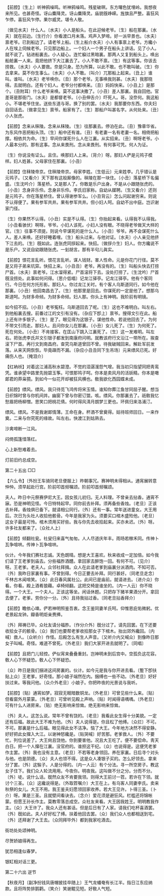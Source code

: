 <!-- { "loadSidebar": true } -->
【前腔】〔生上〕听神鸦噪鸣。听神鸦噪鸣。残星破暝。东方曙色犹埋岭。我想夜来所见。也甚奇怪。讶山麋降灵。讶山麋降灵。庙貌旣峥嵘。旌旗且严整。喜狂风乍停。喜狂风乍停。果尔威灵。堪令人敬。

〔做见水夫〕什么人。〔水夫〕小人是船头。在此迎候老爷。〔生〕船在那裏。〔水夫〕就在前边。〔生行介〕你看渡口月未落。鸡声入梦啼。好一派早景也。〔水夫〕禀老爷。已到船边了。请老爷上船。〔生上船介水夫〕小人有事禀上老爷。方纔小人在埃上伺候老爷。只见那边船上。一个妇人一个男子在船头上讲话。见了小人。就不说了。钻进船裏去。小人疑心。连忙躱过黑暗裏。那两人又复到船头上。唤出船舱裏一人来。竟把他挤下大江裏去了。小人不敢不禀。〔生〕有这等事。你该去捞救。〔水夫〕小人要救。奈是只身。恐为所算。以此不敢。也不敢叫破。〔生〕你去拿来。莫不你生事么。〔水夫〕小人不敢。〔叫介〕兀那船上起来。〔丑上〕谁叫。谁叫。〔水夫〕老爷唤你。〔丑〕那个老爷。无事唤我则甚。〔水夫〕我那晓得。去就明白。还有个妇人。老爷分付都唤来。〔丑〕妈妈快来。〔小丑上〕是那个。〔丑附耳〕什么老爷来唤。莫不这事决撒了。〔小丑〕差人那裏。我自回他。官差哥是那衙门。〔水夫〕是都督老爷。〔小丑伸舌介〕吓死人。哥。没奈何。我这船小。不堪老爷住坐。送些东道与哥。换了别的罢。〔水夫〕我那要你东西。你夫妇自回话去。〔做拿见生〕禀爷。船家有了。〔生〕那船户叫甚名字。从何处来。〔丑〕小人张虎。 

【前腔】念来从秣陵。念来从秣陵。〔生〕往那裏去。停泊在此。〔丑〕豫章华省。为东风作恶把船头顶。〔生〕船中还有谁。〔丑〕有老妻一名有老妻一名。相倚把船撑。相依共为命。〔生〕早间你谋死什么人在江裏。从实招来。〔丑〕啊呀老爷。小人最本分的。那有这事。念从来畏刑。念从来畏刑。有何事可凭。何人为证。

〔生〕你说没有证么。且住。唤那妇人上来。〔背介〕呀。那妇人俨是元鸨子模样。妇人姓甚。父母家住在那裏。〔小丑〕 

【前腔】住秣陵帝京。住秣陵帝京。母家李姓。〔生低云〕元来姓李。几乎错认是元鸨子。〔又看介〕天下那有这般厮像的。秣陵在那一块住。〔小丑〕落星桥下名偏盛。〔生沈吟介〕落星桥。又是那人了。你敢是乐户出身。不是从小跟随张虎的。〔小丑〕念身非乐伶。念身非乐伶。李氏旧家称。自幼从媒聘。〔生又看介〕还则是元鸨子。你在落星桥住。曾认得谢参军么。〔小丑背云〕怎么问起谢穷来。则说不认得便了。果有参军共井。果有参军共井。但小妇人呵。自幼不出中庭。岂识谢家门径。

〔生〕你果然不认得。〔小丑〕实是不认得。〔生〕你抬起来看。认得我不认得我。〔小丑看骇伏〕啊呀。爷爷。小妇人该死。小妇人没有眼。不晓得老爷做天大样的官。〔生〕往事不须提。则说今早谋死的是什么人。〔小丑〕爷爷。再不会谋死什么人。差人来唤。还好好睡着哩。〔生〕船头过来。与他对证。〔水夫〕小人亲见他挤下江去的。〔生〕旣如此。连张虎同拶起来。快招。〔做拶介生〕妇人。你方纔说不是乐户。又说自幼跟随张虎。一刬胡言。那有半句儿眞实。 

【前腔】恨花言乱听。恨花言乱听。谋人钱财。害人性命。元是你花门行径。莫不是又将子弟来坑穽。快招上来。〔小丑丑〕老爷。再没有的。〔生〕叫船头快去打捞尸首。〔水夫〕禀老爷。江水溜得紧。尸首滚将下去。没处打捞了。〔生沈吟〕尸首旣没捞处。此事如何问得。〔思介低唱〕记龙江驿亭。记龙江驿亭。他有个客同行。今日在何方托形影。那妇人。你过龙江关时。有个客人乌斯道同行。如今他在那裏。〔小丑〕他回南昌去了。〔生〕他那里是回去。你谋死的一定是他了。想那乌斯道呵。为财多命倾。为财多命倾。妇人那。你头上有神明。我阶前有明镜。

如今招不招。〔小丑〕老爷寃枉。乌斯道回去了呢。〔生〕这也不难明白。叫左右。到他船裏去搜。前番过江的文引有没有。〔杂应下卽上〕禀爷。搜得文引在此。船上还有许多银子。〔生〕是了。眼见得为这银子。谋他性命。若说他回去了。为何不带文引而走。那妇人。且问你女儿在那裏。〔小丑〕女儿死了。〔生〕为何死了。死在何处。〔小丑〕不肯接客。在匡山下跳入江裏死了。〔生〕这一发难明。叫左右。把张虎李氏幷文引银子都发到南康府问明。就教该府行文沿江一带所在。挨查滚下尸首。再行文到南昌府。查究乌斯道曾回不曾。待我破贼回来。解赴军前发落。从来天网恢恢。毕竟疎而不漏。〔杂应小丑丑同下生吊场〕元来缥风已死。好痛伤人也。〔掩泪介〕 

【红衲袄】对着这江浦高秋水碧澄。不觉的泪潺湲怨气增。我当初只指望同把靑鸾凭。谁承望中路里先抛碧玉筝。可恨那鸨子呵。你本是卖风月的活妖精。你本是噉郞君的莽枭獍。到如今一似花开却被狂风横也。敎我欲化西园蝶未成。

【前腔】缥风。缥风。我只待觅飞鸿传将宋玉情。谁知你葬江鱼甘同屈子醒。想当日织锦时曾与你机间并。幽窗下曾与你密订盟。咳。缥风。你那裏去了。祇敎我忆愁眉把杨柳憎。思笑口把桃花倩。何时得风淸月朗梦三更也。环佩归来洛浦汀。

缥风。缥风。不是我谢郞情薄。王命在身。杯酒不曾奠得。姑待班师回日。一来作奠。二来与你究死的缘故。叫左右。快渡江到姑熟去。 

沙禽啼断一江风。



闷倚孤篷惜落红。

心上新愁难着去。



灯前旧约总成空。 

第二十五出
□□ 

【六么令】〔外扮王车骑同老旦便服上〕昨朝事冗。赛神明未得相从。通宵展转意忡忡。须早起赴行宫。阶前叩首频嘱颂。阶前叩首频嘱颂。

夫人。昨日中元祭赛伊尼大王。因女孩儿初归。无人料理。不曾亲去拈香。通宵不寐。恐是神明见怪。今日特特起早。同你前去补拜。须再备些香烛。〔老旦〕正该去补拜。香烛俱已备下。就请相公同行。〔外〕还有一事。常年送进童女。大王用后。次日为头社人收拾他骸骨。今年是我家为头。须要买口棺木盛殓他。〔老旦〕这女子最是可怜。棺木须用买好些。我与你先去收拾起来。买亦未迟。〔外〕呀。许多社友都来了。〔众社人上〕 

【前腔】倾翻社瓮。社叟归来喜气匆匆。人人尽道庆年丰。雨旸若稼禾同。传神卜瓦争喧哄。传神卜瓦争喧哄。

伙计。今年我们赛社志诚。天色朗晴。想是大王喜欢。秋来收成一定加倍。如今我们请了王老爹到庙去。分些福胙酒醴。拿回家去醉饱一回。有何不可。〔见介〕呀。王老爹。老夫人。众邻社拜揖。众人在此请老爹到庙裏分派酒肉。不知可否。〔外〕我昨日家裏有事。不曾到得。今日正要去补拜。同行甚好。〔同老旦走念〕千林古木闻喧笑。〔众〕此日春风属社公。此间已是庙前。就请进去。〔进介众〕你看。你看。殿上酒肴狼藉。卓椅倾翻。这把交椅是谁坐的。〔内一人云〕你不晓得。一个大王。一个夫人。正该这等坐。闲话休题。只把存下猪羊果酒分开。拿回去便了。老爹。劳你分一分。〔外〕且待我拈过香。〔同老旦拈香拜介〕 

【前腔】瞻依心竦。俨若神明照鉴吾衷。念王鉴同妻羊氏呵。仰惟恩庇佑微躬。优老景起龙钟。瓣香明炬亲赉捧。

〔外〕拜祷已毕。众社友请分福胙。〔作分介外〕旣分过了。请先回罢。在下还要收拾女子的骸骨。〔众〕我们也要帮老爹收拾那女子下棺木。抬出郊外纔回。〔内喊〕救人。〔众听介〕作怪。后殿怎么有生人声音。〔又听介内又喊众〕到像昨日那女子叫喊。奇怪。难道不曾死。〔外老旦〕我们大家开进去就明了。〔同唱〕 

【前腔】且把门儿轻控。俨似宵来叠叠重封。岂神明未到后宫中。空孤负这花容。敎人心下怀疑恐。敎人心下怀疑恐。

〔众〕昨日是我们捆进这间房裏的。伙计。如今元是我与你开进去看。〔蹔下卽扶贴上众〕王老爹。好奇怪。那小娘子端然在内。捆缚也一些不动。〔外老旦〕好好扶过来。等我问他。〔众介外老旦〕小娘子。你把昨夜的光景说与我听。 

【前腔】〔贴〕通宵如梦。寂寂无眠暗数铜龙。〔外老旦〕可曾见些什么来。〔贴〕但看窗外月蒙蒙。〔外老旦〕可曾听见殿上声响。〔贴〕时闻得语喁喁。〔外老旦〕可有什么人进房来。〔贴〕绝无影响来惊耸。绝无影响来惊耸。

〔外〕夫人。这怎么说。常年不曾有饶的。〔老旦〕我看此女生得十分美貌。一定还有后福。故此大王不难为他。〔外〕夫人说得是。你且松了他缚。〔众拦〕不可。不可。那裏是什么后福。眼见得此女不洁净。恼了大王。今年地方决然不得安静。好好把此女撺入大江。以谢神怒纔是。〔贴哭喊〕好苦那。老爹救人。〔外〕不要忙。列位说差了。大王尙且饶他。你到要害他。况且大王吃了。便不要偿命。靑天白日。把一个人撺在江裏。没官府的。谁担这干纪。〔众〕也说得是。这便凭老爹作主罢。〔外〕我也没有主意。〔老旦〕不若等老身领回。养在家裏。日后寻个对头与他。也是阴德。〔众〕夫人也领不得。这是众人凑银子买的。怎么好领去。拿来分了罢。〔外〕这騃子。人是分得的。〔内一人云〕有个分法。寻一所空房子。教这女子住下。我们众人轮流用用。今夜你。明夜我。这叫做不分之分。分而不分。〔外〕唗。说什么话。旣然众友不肯要我领。则得大王前讨一笤。若许在下领。就讨个三圣。〔众〕这纔说得是。〔外取笤嘱介〕大王在上。有乌客人同妻李氏。卖来秋祭的女儿。大王不用。我王鉴夫妇愿领回家收养。若大王见许。卜得三圣。〔卜介〕呀。果是三圣。且就壁间看诀去。〔念介〕爱花须是避狂风。栏槛还将锦帐蒙。但愿王孙长作主。莫教零落总成空。众社友来看。大王因我姓王。明明教我作主。〔众〕大王许了。我众人还有甚话。但是后日有了人家。请我们吃杯喜酒罢。〔外〕旣如此。夫人好好松了缚。扶着他回去罢。〔众〕我们众人也都相送到宅。〔外〕还拜谢了大王去。〔众同拜毕外〕都到我家吃酒去。 

街坊处处颂神明。



尽贺娇娘得再生。

犹恐相逢似春梦。



银缸相对话三更。 

第二十六出
逆节

【秋夜月】〔副净扮钱凤唐帽披挂卒随上〕王气龙蟠奄有长江半。指日江东应纳款。且将阵势排鹅鹳。〔笑介〕笑谢鲲见短。好敎人气短。

